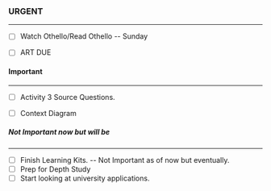 ### URGENT
---
- [ ] Watch Othello/Read Othello -- Sunday 
- [ ] ART DUE 


#### Important
---

- [ ] Activity 3 Source Questions. 
- [ ] Context Diagram 



##### Not Important now but will be 
---
- [ ] Finish Learning Kits. -- Not Important as of now but eventually. 
- [ ] Prep for Depth Study 
- [ ] Start looking at university applications. 